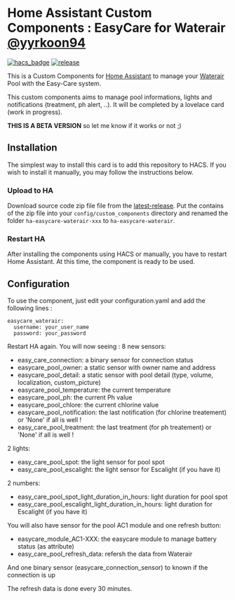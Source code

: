 # Home Assistant Custom Components : EasyCare for Waterair [@yyrkoon94](https://www.github.com/yyrkoon94)

[![hacs_badge](https://img.shields.io/badge/HACS-Custom-41BDF5.svg)](https://github.com/hacs/integration)
[![release][release-badge]][release-url]

This is a Custom Components for [Home Assistant][home-assistant] to manage your [Waterair][waterair] Pool with the Easy-Care system.

This custom components aims to manage pool informations, lights and notifications (treatment, ph alert, ..). It will be completed by a lovelace card (work in progress).

**THIS IS A BETA VERSION** so let me know if it works or not ;)

## Installation

The simplest way to install this card is to add this repository to HACS. If you wish to install it manually, you may follow the instructions below.

### Upload to HA

Download source code zip file file from the [latest-release][release-url].
Put the contains of the zip file into your `config/custom_components` directory and renamed the folder `ha-easycare-waterair-xxx` to `ha-easycare-waterair`.

### Restart HA
After installing the components using HACS or manually, you have to restart Home Assistant.
At this time, the component is ready to be used.

## Configuration
To use the component, just edit your configuration.yaml and add the following lines :
```
easycare_waterair:
  username: your_user_name
  password: your_password
```
Restart HA again. You will now seeing :
8 new sensors:
- easy_care_connection: a binary sensor for connection status
- easycare_pool_owner: a static sensor with owner name and address
- easycare_pool_detail: a static sensor with pool detail (type, volume, localization, custom_picture)
- easycare_pool_temperature: the current temperature
- easycare_pool_ph: the current Ph value
- easycare_pool_chlore: the current chlorine value
- easycare_pool_notification: the last notification (for chlorine treatement) or 'None' if all is well !
- easy_care_pool_treatment:  the last treatment (for ph treatement) or 'None' if all is well !

2 lights:
- easy_care_pool_spot: the light sensor for pool spot
- easy_care_pool_escalight: the light sensor for Escalight (if you have it)

2 numbers:
- easy_care_pool_spot_light_duration_in_hours: light duration for pool spot
- easy_care_pool_escalight_light_duration_in_hours: light duration for Escalight (if you have it)

You will also have sensor for the pool AC1 module and one refresh button:
- easycare_module_AC1-XXX: the easycare module to manage battery status (as attribute)
- easy_care_pool_refresh_data: refersh the data from Waterair

And one binary sensor (easycare_connection_sensor) to known if the connection is up

The refresh data is done every 30 minutes.

<!-- Badges -->
[release-badge]: https://img.shields.io/github/v/release/yyrkoon94/ha-easycare-waterair?style=flat-square
[downloads-badge]: https://img.shields.io/github/downloads/yyrkoon94/ha-easycare-waterair/total?style=flat-square

<!-- References -->
[home-assistant]: https://www.home-assistant.io/
[waterair]: https://www.waterair.com/
[hacs]: https://hacs.xyz
[release-url]: https://github.com/yyrkoon94/ha-easycare-waterair/releases

